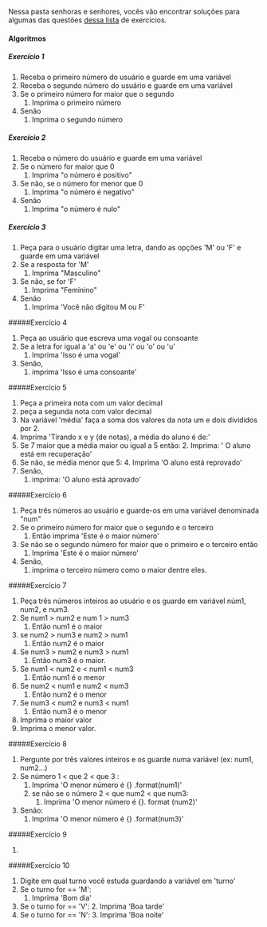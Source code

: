 Nessa pasta senhoras e senhores, vocês vão encontrar soluções para algumas das questões [dessa lista](https://wiki.python.org.br/EstruturaDeDecisao) de exercícios.

#### Algoritmos

##### Exercício 1
1. Receba o primeiro número do usuário e guarde em uma variável
2. Receba o segundo número do usuário e guarde em uma variável
3. Se o primeiro número for maior que o segundo
   1. Imprima o primeiro número
4. Senão
   1. Imprima o segundo número  
##### Exercício 2
1. Receba o número do usuário e guarde em uma variável
3. Se o número for maior que 0
   1. Imprima "o número é positivo"
3. Se não, se o número for menor que 0
   1. Imprima "o número é negativo"
4. Senão
   1. Imprima "o número é nulo"
##### Exercício 3
1. Peça para o usuário digitar uma letra, dando as opções 'M' ou 'F' e guarde em uma variável
2. Se a resposta for 'M'
   1. Imprima "Masculino"
3. Se não, se for 'F'
   1. Imprima "Feminino"
3. Senão
   1. Imprima 'Você não digitou M ou F'
   
#####Exercício 4
   
1. Peça ao usuário que escreva uma vogal ou consoante
2. Se a letra for igual a 'a' ou 'e' ou 'i' ou 'o' ou 'u'
   1. Imprima 'Isso é uma vogal' 
1. Senão, 
   1. imprima 'Isso é uma consoante'
   

#####Exercício 5

1. Peça a primeira nota com um valor decimal
1. peça a segunda nota com valor decimal
2. Na variável 'média' faça a soma dos valores da nota um e dois divididos por 2.
3. Imprima 'Tirando x e y (de notas), a média do aluno é de:'
1. Se 7 maior que a média maior ou igual a 5 então:
   2. Imprima: ' O aluno está em recuperação'
3. Se não, se média menor que 5:
   4. Imprima 'O aluno está reprovado'
5. Senão, 
   1. imprima: 'O aluno está aprovado'
   
   
#####Exercício 6

1. Peça três números ao usuário e guarde-os em uma variável denominada "num"
2. Se o  primeiro número for maior que o segundo e o terceiro
   1. Então imprima 'Este é o maior número'
3. Se não se o segundo número for maior que o primeiro e o terceiro então
   1. Imprima 'Este é o maior número'
4. Senão,
   1. imprima o terceiro número como o maior dentre eles.


#####Exercício 7


1. Peça três números inteiros ao usuário e os guarde em variável núm1, num2, e num3.
2. Se num1 >  num2 e num 1 >  num3
   1. Então num1 é o maior
4. se num2 > num3 e num2 > num1
   1. Então num2 é o maior
5. Se num3 > num2 e num3 > num1
   1. Então num3 é o maior.
6. Se num1 < num2 e < num1 < num3
   1. Então num1 é o menor
7. Se num2 < num1 e num2 < num3
   1. Então num2 é o menor
8. Se num3 < num2 e num3 < num1
   1. Então num3 é o menor
1. Imprima o maior valor
2. Imprima o menor valor.
   
   
#####Exercício 8


1. Pergunte por três valores inteiros e os guarde numa variável (ex: num1, num2...)
2. Se número 1 < que 2 < que 3 :
   1. Imprima 'O menor número é {} .format(num1)'
   2. se não se o número 2 < que num2 < que num3:
      1. Imprima 'O menor número é {}. format (num2)' 
3. Senão:
   1. Imprima 'O menor número é {} .format(num3)'


#####Exercício 9

1. 






#####Exercício 10

1. Digite em qual turno você estuda guardando a variável em 'turno'
2. Se o turno for == 'M':
   1. Imprima 'Bom dia'
3. Se o turno for == 'V':
   2. Imprima 'Boa tarde'
4. Se o turno for == 'N':
   3. Imprima 'Boa noite'